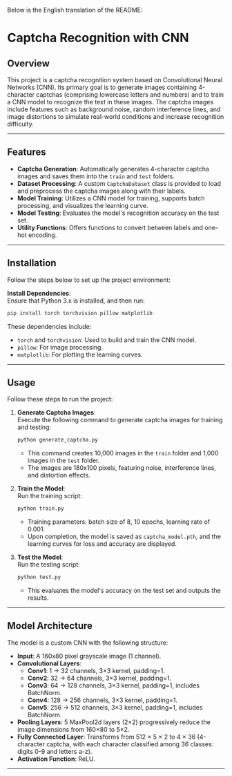 Below is the English translation of the README:

# Captcha Recognition with CNN

## Overview
This project is a captcha recognition system based on Convolutional Neural Networks (CNN). Its primary goal is to generate images containing 4-character captchas (comprising lowercase letters and numbers) and to train a CNN model to recognize the text in these images. The captcha images include features such as background noise, random interference lines, and image distortions to simulate real-world conditions and increase recognition difficulty.

---

## Features
- **Captcha Generation**: Automatically generates 4-character captcha images and saves them into the `train` and `test` folders.
- **Dataset Processing**: A custom `CaptchaDataset` class is provided to load and preprocess the captcha images along with their labels.
- **Model Training**: Utilizes a CNN model for training, supports batch processing, and visualizes the learning curve.
- **Model Testing**: Evaluates the model's recognition accuracy on the test set.
- **Utility Functions**: Offers functions to convert between labels and one-hot encoding.

---

## Installation
Follow the steps below to set up the project environment:

**Install Dependencies**:  
Ensure that Python 3.x is installed, and then run:
```bash
pip install torch torchvision pillow matplotlib
```
These dependencies include:
- `torch` and `torchvision`: Used to build and train the CNN model.
- `pillow`: For image processing.
- `matplotlib`: For plotting the learning curves.

---

## Usage
Follow these steps to run the project:

1. **Generate Captcha Images**:  
   Execute the following command to generate captcha images for training and testing:
   ```bash
   python generate_captcha.py
   ```
   - This command creates 10,000 images in the `train` folder and 1,000 images in the `test` folder.
   - The images are 180x100 pixels, featuring noise, interference lines, and distortion effects.

2. **Train the Model**:  
   Run the training script:
   ```bash
   python train.py
   ```
   - Training parameters: batch size of 8, 10 epochs, learning rate of 0.001.
   - Upon completion, the model is saved as `captcha_model.pth`, and the learning curves for loss and accuracy are displayed.

3. **Test the Model**:  
   Run the testing script:
   ```bash
   python test.py
   ```
   - This evaluates the model's accuracy on the test set and outputs the results.

---

## Model Architecture
The model is a custom CNN with the following structure:
- **Input**: A 160x80 pixel grayscale image (1 channel).
- **Convolutional Layers**:
  - **Conv1**: 1 → 32 channels, 3×3 kernel, padding=1.
  - **Conv2**: 32 → 64 channels, 3×3 kernel, padding=1.
  - **Conv3**: 64 → 128 channels, 3×3 kernel, padding=1, includes BatchNorm.
  - **Conv4**: 128 → 256 channels, 3×3 kernel, padding=1.
  - **Conv5**: 256 → 512 channels, 3×3 kernel, padding=1, includes BatchNorm.
- **Pooling Layers**: 5 MaxPool2d layers (2×2) progressively reduce the image dimensions from 160×80 to 5×2.
- **Fully Connected Layer**: Transforms from 512 × 5 × 2 to 4 × 36 (4-character captcha, with each character classified among 36 classes: digits 0-9 and letters a-z).
- **Activation Function**: ReLU.

---

